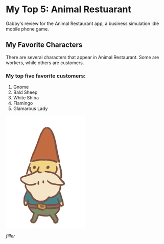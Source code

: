 # My Top 5: Animal Restuarant 
Gabby's review for the Animal Restaurant app, a business simulation idle mobile phone game.

## My Favorite Characters
There are several characters that appear in Animal Restaurant. Some are workers, while others are customers.

### My top five favorite customers:
1. Gnome
2. Bald Sheep
3. White Shiba
5. Flamingo
6. Glamarous Lady

![gnome](Gnome.webp "Gnome png")

_filler_
